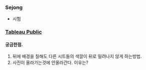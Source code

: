 ### Sejong 

* 시험

### [Tableau Public](https://public.tableau.com/profile/.42697504#!/)

#### 궁금한점.

1. 뒤에 배경을 칠해도 다른 시트들의 색깔이 뒤로 밀려나지 않게 하는방법.
2. 사진이 올라가는것에 안올라간다. 이유는?